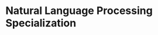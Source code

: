 [](https://pbs.twimg.com/media/EauVU5ZU0AAos4o?format=jpg&name=4096x4096)

# Natural Language Processing Specialization
